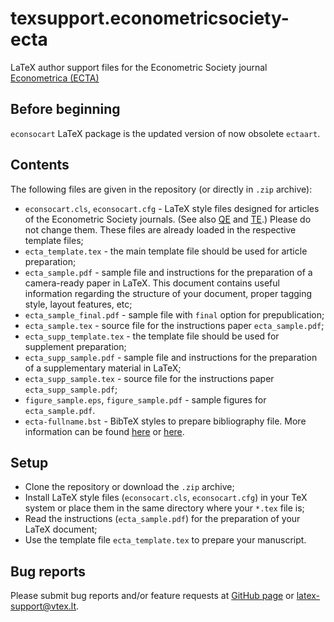 # texsupport.econometricsociety-ecta

LaTeX author support files for the Econometric Society journal 
[Econometrica (ECTA)](https://www.econometricsociety.org/publications/econometrica/browse)

## Before beginning

`econsocart` LaTeX package is the updated version of now obsolete `ectaart`.

## Contents

The following files are given in the repository (or directly in `.zip` archive):

-   `econsocart.cls`, `econsocart.cfg` - LaTeX style files designed for articles of the Econometric Society journals. 
    (See also [QE](https://github.com/vtex-soft/texsupport.econometricsociety-qe) and [TE](https://github.com/vtex-soft/texsupport.econometricsociety-te).)
    Please do not change them. These files are already loaded in the respective template files;
-   `ecta_template.tex` - the main template file should be used for article preparation;
-   `ecta_sample.pdf` - sample file and instructions for the preparation of a
    camera-ready paper in LaTeX. This document contains useful information regarding the structure 
    of your document, proper tagging style, layout features, etc;
-   `ecta_sample_final.pdf` - sample file with `final` option for prepublication;
-   `ecta_sample.tex` - source file for the instructions paper `ecta_sample.pdf`;
-   `ecta_supp_template.tex` - the template file should be used for supplement preparation;
-   `ecta_supp_sample.pdf` - sample file and instructions for the preparation of a
    supplementary material in LaTeX;
-   `ecta_supp_sample.tex` - source file for the instructions paper `ecta_supp_sample.pdf`;
-   `figure_sample.eps`, `figure_sample.pdf` - sample figures for `ecta_sample.pdf`.
-   `ecta-fullname.bst` - BibTeX styles to prepare bibliography file.
    More information can be found [here](http://www.bibtex.org/Using/) 
    or [here](https://www.latex-tutorial.com/tutorials/bibtex/).

## Setup

-   Clone the repository or download the `.zip` archive;
-   Install LaTeX style files (`econsocart.cls`, `econsocart.cfg`) in your TeX system or 
    place them in the same directory where your `*.tex` file is;
-   Read the instructions (`ecta_sample.pdf`) for the preparation of your LaTeX document;
-   Use the template file `ecta_template.tex` to prepare your manuscript.

## Bug reports

Please submit bug reports and/or feature requests
at [GitHub page](https://github.com/vtex-soft/texsupport.econometricsociety-ecta/issues) or 
[latex-support@vtex.lt](mailto:latex-support@vtex.lt).


